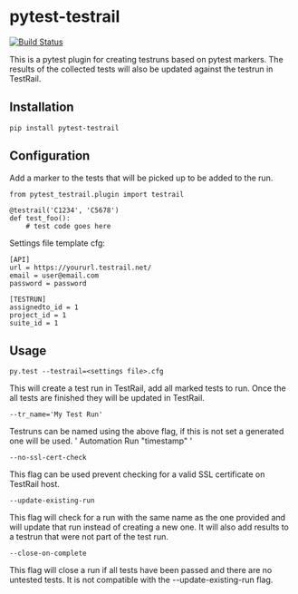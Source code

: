 pytest-testrail
=================

[![Build Status](https://travis-ci.org/dubner/pytest-testrail.svg?branch=master)](https://travis-ci.org/dubner/pytest-testrail)


This is a pytest plugin for creating testruns based on pytest markers.
The results of the collected tests will also be updated against the testrun in TestRail.

Installation
------------

    pip install pytest-testrail


Configuration
-------------

Add a marker to the tests that will be picked up to be added to the run.

	from pytest_testrail.plugin import testrail

	@testrail('C1234', 'C5678')
	def test_foo():
		# test code goes here

Settings file template cfg:

	[API]
	url = https://yoururl.testrail.net/
	email = user@email.com
	password = password

	[TESTRUN]
	assignedto_id = 1
	project_id = 1
	suite_id = 1

Usage
-----
	py.test --testrail=<settings file>.cfg

This will create a test run in TestRail, add all marked tests to run.
Once the all tests are finished they will be updated in TestRail.

	--tr_name='My Test Run'

Testruns can be named using the above flag, if this is not set a generated one will be used.
' Automation Run "timestamp" '

	--no-ssl-cert-check

This flag can be used prevent checking for a valid SSL certificate on TestRail host.

	--update-existing-run
	
This flag will check for a run with the same name as the one provided and will update that run instead of creating a new one.
It will also add results to a testrun that were not part of the test run.	

	--close-on-complete

This flag will close a run if all tests have been passed and there are no untested tests. It is not compatible with the --update-existing-run flag.	
